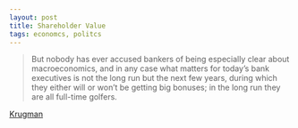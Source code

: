 ```yaml
---
layout: post
title: Shareholder Value
tags: economcs, politcs
---
```


> But nobody has ever accused bankers of being especially clear about macroeconomics, and in any case what matters for today’s bank executives is not the long run but the next few years, during which they either will or won’t be getting big bonuses; in the long run they are all full-time golfers.

[Krugman]

[Krugman]: http://nyti.ms/1V2SpdH